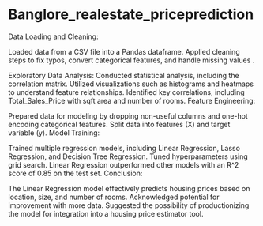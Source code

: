 # Banglore_realestate_priceprediction

Data Loading and Cleaning:

Loaded data from a CSV file into a Pandas dataframe.
Applied cleaning steps to fix typos, convert categorical features, and handle missing values .



Exploratory Data Analysis:
Conducted statistical analysis, including the correlation matrix.
Utilized visualizations such as histograms and heatmaps to understand feature relationships.
Identified key correlations, including Total_Sales_Price with sqft area and number of rooms.
Feature Engineering:

Prepared data for modeling by dropping non-useful columns and one-hot encoding categorical features.
Split data into features (X) and target variable (y).
Model Training:

Trained multiple regression models, including Linear Regression, Lasso Regression, and Decision Tree Regression.
Tuned hyperparameters using grid search.
Linear Regression outperformed other models with an R^2 score of 0.85 on the test set.
Conclusion:

The Linear Regression model effectively predicts housing prices based on location, size, and number of rooms.
Acknowledged potential for improvement with more data.
Suggested the possibility of productionizing the model for integration into a housing price estimator tool.
